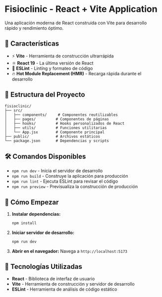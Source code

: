 # Fisioclinic - React + Vite Application

Una aplicación moderna de React construida con Vite para desarrollo rápido y rendimiento óptimo.

## 🚀 Características

- ⚡ **Vite** - Herramienta de construcción ultrarrápida
- ⚛️ **React 19** - La última versión de React
- 🎨 **ESLint** - Linting y formateo de código
- 🔥 **Hot Module Replacement (HMR)** - Recarga rápida durante el desarrollo

## 📁 Estructura del Proyecto

```
fisioclinic/
├── src/
│   ├── components/     # Componentes reutilizables
│   ├── pages/         # Componentes de páginas
│   ├── hooks/         # Hooks personalizados de React
│   ├── utils/         # Funciones utilitarias
│   └── App.jsx        # Componente principal
├── public/            # Archivos estáticos
└── package.json       # Dependencias y scripts
```

## 🛠️ Comandos Disponibles

- `npm run dev` - Inicia el servidor de desarrollo
- `npm run build` - Construye la aplicación para producción
- `npm run lint` - Ejecuta ESLint para revisar el código
- `npm run preview` - Previsualiza la construcción de producción

## 🚀 Cómo Empezar

1. **Instalar dependencias:**
   ```bash
   npm install
   ```

2. **Iniciar servidor de desarrollo:**
   ```bash
   npm run dev
   ```

3. **Abrir en el navegador:**
   Navega a `http://localhost:5173`

## 🔧 Tecnologías Utilizadas

- **React** - Biblioteca de interfaz de usuario
- **Vite** - Herramienta de construcción y servidor de desarrollo
- **ESLint** - Herramienta de análisis de código estático
